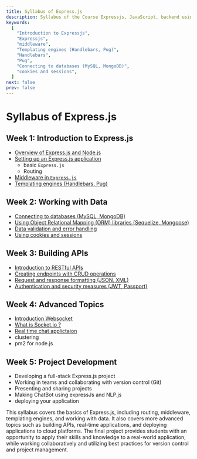 ```yaml
---
title: Syllabus of Express.js
description: Syllabus of the Course Expressjs, JavaScript, backend using NodeJS
keywords:
  [
    "Introduction to Expressjs",
    "Expressjs",
    "middleware",
    "Templating engines (Handlebars, Pug)",
    "Handlebars",
    "Pug",
    "Connecting to databases (MySQL, MongoDB)",
    "cookies and sessions",
  ]
next: false
prev: false
---
```


# Syllabus of Express.js

## Week 1: Introduction to Express.js

- [Overview of Express.js and Node.js](/expressjs/intro-express/introduction)
- [Setting up an Express.js application](/expressjs/intro-express/basic-express)
  - basic `Express.js`
  - Routing
- [Middleware in `Express.js`](/expressjs/intro-express/middleware)
- [Templating engines (Handlebars, Pug)](/expressjs/intro-express/templeteing-engines)

## Week 2: Working with Data

- [Connecting to databases (MySQL, MongoDB)](/expressjs/working-with-data/connecting-to-databases)
- [Using Object Relational Mapping (ORM) libraries (Sequelize, Mongoose)](/expressjs/working-with-data/ORM-libraries)
- [Data validation and error handling](/expressjs/working-with-data/validation-error-data)
- [Using cookies and sessions](/expressjs/working-with-data/cookies-and-sessions)

## Week 3: Building APIs

- [Introduction to RESTful APIs](/expressjs/building-API/restful-api)
- [Creating endpoints with CRUD operations](/expressjs/building-API/cred-op)
- [Request and response formatting (JSON, XML)](/expressjs/building-API/req-and-res-formatting)
- [Authentication and security measures (JWT, Passport)](/expressjs/building-API/authentication-and-security.md)

## Week 4: Advanced Topics

- [Introduction Websocket](/expressjs/advanced-topic/intro_websocket)
- [What is Socket.io ?](/expressjs/advanced-topic/intro_socket_io)
- [Real time chat applictaion](/expressjs/advanced-topic/chat_app)
- clustering
- pm2 for node.js

## Week 5: Project Development

- Developing a full-stack Express.js project
- Working in teams and collaborating with version control (Git)
- Presenting and sharing projects
- Making ChatBot using expressJs and NLP.js
- deploying your application

This syllabus covers the basics of Express.js, including routing, middleware, templating engines, and working with data. It also covers more advanced topics such as building APIs, real-time applications, and deploying applications to cloud platforms. The final project provides students with an opportunity to apply their skills and knowledge to a real-world application, while working collaboratively and utilizing best practices for version control and project management.
